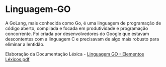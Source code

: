 # Linguagem-GO
A GoLang, mais conhecida como Go, é uma linguagem de programação de código aberto, compilada e focada em produtividade e programação concorrente. Foi criada por desenvolvedores do Google que estavam descontentes com a linguagem C e precisavam de algo mais robusto para eliminar a lentidão. 



Elaboração da Documentação Léxica - [Linguagem GO - Elementos Léxicos.pdf](https://github.com/EduardoSSBispo/Linguagem-GO/files/10949105/Linguagem.GO.-.Elementos.Lexicos.pdf)
